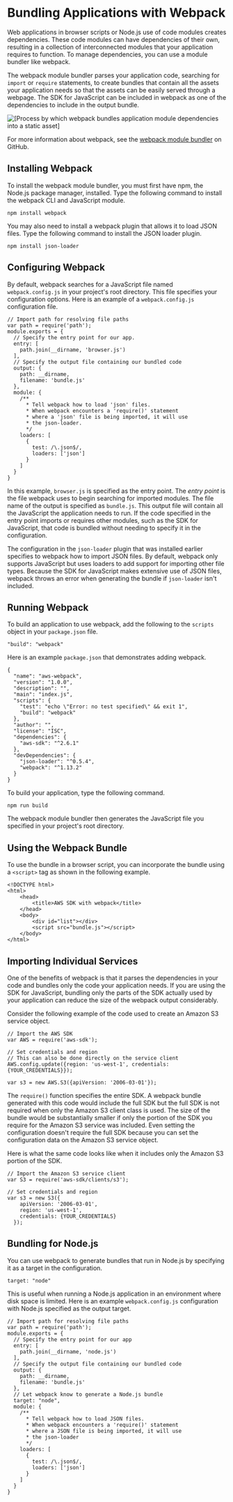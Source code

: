 # Bundling Applications with Webpack<a name="webpack"></a>

Web applications in browser scripts or Node\.js use of code modules creates dependencies\. These code modules can have dependencies of their own, resulting in a collection of interconnected modules that your application requires to function\. To manage dependencies, you can use a module bundler like webpack\.

The webpack module bundler parses your application code, searching for `import` or `require` statements, to create bundles that contain all the assets your application needs so that the assets can be easily served through a webpage\. The SDK for JavaScript can be included in webpack as one of the dependencies to include in the output bundle\.

![\[Process by which webpack bundles application module dependencies into a static asset\]](http://docs.aws.amazon.com/sdk-for-javascript/v2/developer-guide/images/webpack.png)

For more information about webpack, see the [webpack module bundler](https://webpack.github.io/) on GitHub\.

## Installing Webpack<a name="webpack-installing"></a>

To install the webpack module bundler, you must first have npm, the Node\.js package manager, installed\. Type the following command to install the webpack CLI and JavaScript module\.

```
npm install webpack
```

You may also need to install a webpack plugin that allows it to load JSON files\. Type the following command to install the JSON loader plugin\.

```
npm install json-loader
```

## Configuring Webpack<a name="webpack-configuring"></a>

By default, webpack searches for a JavaScript file named `webpack.config.js` in your project's root directory\. This file specifies your configuration options\. Here is an example of a `webpack.config.js` configuration file\.

```
// Import path for resolving file paths
var path = require('path');
module.exports = {
  // Specify the entry point for our app.
  entry: [
    path.join(__dirname, 'browser.js')
  ],
  // Specify the output file containing our bundled code
  output: {
    path: __dirname,
    filename: 'bundle.js'
  },
  module: {
    /**
      * Tell webpack how to load 'json' files. 
      * When webpack encounters a 'require()' statement
      * where a 'json' file is being imported, it will use
      * the json-loader.  
      */
    loaders: [
      {
        test: /\.json$/, 
        loaders: ['json']
      }
    ]
  }
}
```

In this example, `browser.js` is specified as the entry point\. The *entry point* is the file webpack uses to begin searching for imported modules\. The file name of the output is specified as `bundle.js`\. This output file will contain all the JavaScript the application needs to run\. If the code specified in the entry point imports or requires other modules, such as the SDK for JavaScript, that code is bundled without needing to specify it in the configuration\.

The configuration in the `json-loader` plugin that was installed earlier specifies to webpack how to import JSON files\. By default, webpack only supports JavaScript but uses loaders to add support for importing other file types\. Because the SDK for JavaScript makes extensive use of JSON files, webpack throws an error when generating the bundle if `json-loader` isn't included\.

## Running Webpack<a name="webpack-running"></a>

To build an application to use webpack, add the following to the `scripts` object in your `package.json` file\.

```
"build": "webpack"
```

Here is an example `package.json` that demonstrates adding webpack\.

```
{
  "name": "aws-webpack",
  "version": "1.0.0",
  "description": "",
  "main": "index.js",
  "scripts": {
    "test": "echo \"Error: no test specified\" && exit 1",
    "build": "webpack"
  },
  "author": "",
  "license": "ISC",
  "dependencies": {
    "aws-sdk": "^2.6.1"
  },
  "devDependencies": {
    "json-loader": "^0.5.4",
    "webpack": "^1.13.2"
  }
}
```

To build your application, type the following command\.

```
npm run build
```

The webpack module bundler then generates the JavaScript file you specified in your project's root directory\.

## Using the Webpack Bundle<a name="webpack-using-bundle"></a>

To use the bundle in a browser script, you can incorporate the bundle using a `<script>` tag as shown in the following example\.

```
<!DOCTYPE html>
<html>
    <head>
        <title>AWS SDK with webpack</title>
    </head> 
    <body>
        <div id="list"></div>
        <script src="bundle.js"></script>
    </body>
</html>
```

## Importing Individual Services<a name="webpack-importing-services"></a>

One of the benefits of webpack is that it parses the dependencies in your code and bundles only the code your application needs\. If you are using the SDK for JavaScript, bundling only the parts of the SDK actually used by your application can reduce the size of the webpack output considerably\.

Consider the following example of the code used to create an Amazon S3 service object\.

```
// Import the AWS SDK
var AWS = require('aws-sdk');

// Set credentials and region
// This can also be done directly on the service client
AWS.config.update({region: 'us-west-1', credentials: {YOUR_CREDENTIALS}});

var s3 = new AWS.S3({apiVersion: '2006-03-01'});
```

The `require()` function specifies the entire SDK\. A webpack bundle generated with this code would include the full SDK but the full SDK is not required when only the Amazon S3 client class is used\. The size of the bundle would be substantially smaller if only the portion of the SDK you require for the Amazon S3 service was included\. Even setting the configuration doesn't require the full SDK because you can set the configuration data on the Amazon S3 service object\.

Here is what the same code looks like when it includes only the Amazon S3 portion of the SDK\.

```
// Import the Amazon S3 service client
var S3 = require('aws-sdk/clients/s3');
 
// Set credentials and region
var s3 = new S3({
    apiVersion: '2006-03-01',
    region: 'us-west-1', 
    credentials: {YOUR_CREDENTIALS}
  });
```

## Bundling for Node\.js<a name="webpack-nodejs-bundles"></a>

You can use webpack to generate bundles that run in Node\.js by specifying it as a target in the configuration\.

```
target: "node"
```

This is useful when running a Node\.js application in an environment where disk space is limited\. Here is an example `webpack.config.js` configuration with Node\.js specified as the output target\.

```
// Import path for resolving file paths
var path = require('path');
module.exports = {
  // Specify the entry point for our app
  entry: [
    path.join(__dirname, 'node.js')
  ],
  // Specify the output file containing our bundled code
  output: {
    path: __dirname,
    filename: 'bundle.js'
  },
  // Let webpack know to generate a Node.js bundle
  target: "node",
  module: {
    /**
      * Tell webpack how to load JSON files.
      * When webpack encounters a 'require()' statement
      * where a JSON file is being imported, it will use
      * the json-loader
      */
    loaders: [
      {
        test: /\.json$/, 
        loaders: ['json']
      }
    ]
  }
}
```